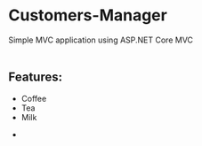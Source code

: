 # Customers-Manager

Simple MVC application using ASP.NET Core MVC<br />
<br />
<h2>Features:</h2>

<ul>
  <li>Coffee</li>
  <li>Tea</li>
  <li>Milk</li>
</ul>

<ul>
  <li><a href="https://en.wikipedia.org/wiki/Create,_read,_update_and_delete>CRUD</a> functions for customers</li>
  <li>Search bar for filter results base on Province and company name</li>
  <li>Local database for store customers</li>
  <li>Using of POCO classes</li>
  <li>Application of DRY concept</li>
  <li>Using of ViewModel</li>
  <li>Partial view example on _layout.cshtml to split code</li>
  <li>Using of validation properties</li>
  <li>Customization of Views created with scaffolding</li>
</ul>
